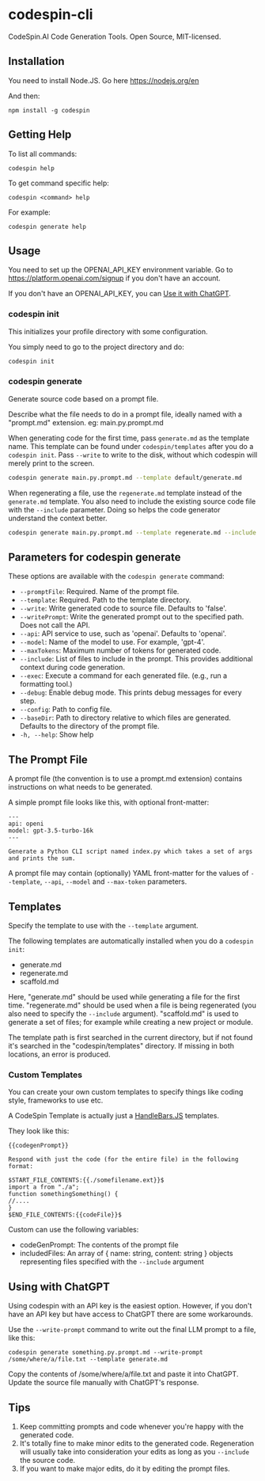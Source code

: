 # codespin-cli

CodeSpin.AI Code Generation Tools. Open Source, MIT-licensed.

## Installation

You need to install Node.JS. Go here https://nodejs.org/en

And then:

`npm install -g codespin`

## Getting Help

To list all commands:

`codespin help`

To get command specific help:

`codespin <command> help`

For example:

`codespin generate help`

## Usage

You need to set up the OPENAI_API_KEY environment variable. Go to https://platform.openai.com/signup if you don't have an account.

If you don't have an OPENAI_API_KEY, you can [Use it with ChatGPT](#using-with-chatgpt).

### codespin init

This initializes your profile directory with some configuration.

You simply need to go to the project directory and do:

```sh
codespin init
```

### codespin generate

Generate source code based on a prompt file.

Describe what the file needs to do in a prompt file, ideally named with a "prompt.md" extension. eg: main.py.prompt.md

When generating code for the first time, pass `generate.md` as the template name.
This template can be found under `codespin/templates` after you do a `codespin init`.
Pass `--write` to write to the disk, without which codespin will merely print to the screen.

```sh
codespin generate main.py.prompt.md --template default/generate.md
```

When regenerating a file, use the `regenerate.md` template instead of the `generate.md` template.
You also need to include the existing source code file with the `--include` parameter. Doing so helps the code generator understand the context better.

```sh
codespin generate main.py.prompt.md --template regenerate.md --include main.py --write
```

## Parameters for codespin generate

These options are available with the `codespin generate` command:

- `--promptFile`: Required. Name of the prompt file.
- `--template`: Required. Path to the template directory.
- `--write`: Write generated code to source file. Defaults to 'false'.
- `--writePrompt`: Write the generated prompt out to the specified path. Does not call the API.
- `--api`: API service to use, such as 'openai'. Defaults to 'openai'.
- `--model`: Name of the model to use. For example, 'gpt-4'.
- `--maxTokens`: Maximum number of tokens for generated code.
- `--include`: List of files to include in the prompt. This provides additional context during code generation.
- `--exec`: Execute a command for each generated file. (e.g., run a formatting tool.)
- `--debug`: Enable debug mode. This prints debug messages for every step.
- `--config`: Path to config file.
- `--baseDir`: Path to directory relative to which files are generated. Defaults to the directory of the prompt file.
- `-h, --help`: Show help

## The Prompt File

A prompt file (the convention is to use a prompt.md extension) contains instructions on what needs to be generated.

A simple prompt file looks like this, with optional front-matter:

```
---
api: openi
model: gpt-3.5-turbo-16k
---

Generate a Python CLI script named index.py which takes a set of args and prints the sum.
```

A prompt file may contain (optionally) YAML front-matter for the values of `--template`, `--api`, `--model` and `--max-token` parameters.

## Templates

Specify the template to use with the `--template` argument.

The following templates are automatically installed when you do a `codespin init`:

- generate.md
- regenerate.md
- scaffold.md

Here, "generate.md" should be used while generating a file for the first time.
"regenerate.md" should be used when a file is being regenerated (you also need to specify the `--include` argument).
"scaffold.md" is used to generate a set of files; for example while creating a new project or module.

The template path is first searched in the current directory, but if not found it's searched in the "codespin/templates" directory.
If missing in both locations, an error is produced.

### Custom Templates

You can create your own custom templates to specify things like coding style, frameworks to use etc.

A CodeSpin Template is actually just a [HandleBars.JS](https://github.com/handlebars-lang/handlebars.js) templates.

They look like this:

```
{{codegenPrompt}}

Respond with just the code (for the entire file) in the following format:

$START_FILE_CONTENTS:{{./somefilename.ext}}$
import a from "./a";
function somethingSomething() {
//....
}
$END_FILE_CONTENTS:{{codeFile}}$
```

Custom can use the following variables:

- codeGenPrompt: The contents of the prompt file
- includedFiles: An array of { name: string, content: string } objects representing files specified with the `--include` argument

## Using with ChatGPT

Using codespin with an API key is the easiest option. However, if you don't have an API key but have access to ChatGPT there are some workarounds.

Use the `--write-prompt` command to write out the final LLM prompt to a file, like this:

```
codespin generate something.py.prompt.md --write-prompt /some/where/a/file.txt --template generate.md
```

Copy the contents of /some/where/a/file.txt and paste it into ChatGPT.
Update the source file manually with ChatGPT's response.

## Tips

1. Keep committing prompts and code whenever you're happy with the generated code.
2. It's totally fine to make minor edits to the generated code. Regeneration will usually take into consideration your edits as long as you `--include` the source code.
3. If you want to make major edits, do it by editing the prompt files.
